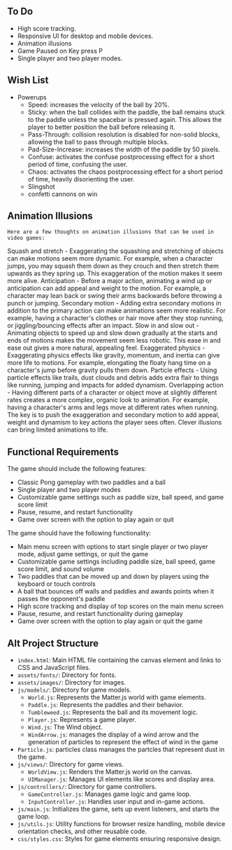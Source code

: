 

## To Do
- High score tracking.
- Responsive UI for desktop and mobile devices.
- Animation illusions
- Game Paused on Key press P 
- Single player and two player modes.

## Wish List
  - Powerups
    - Speed: increases the velocity of the ball by 20%.
    - Sticky: when the ball collides with the paddle, the ball remains stuck to the paddle unless the spacebar is pressed again. This allows the player to better position the ball before releasing it.
    - Pass-Through: collision resolution is disabled for non-solid blocks, allowing the ball to pass through multiple blocks.
    - Pad-Size-Increase: increases the width of the paddle by 50 pixels.
    - Confuse: activates the confuse postprocessing effect for a short period of time, confusing the user.
    - Chaos: activates the chaos postprocessing effect for a short period of time, heavily disorienting the user.
    - Slingshot
    - confetti cannons on win

## Animation Illusions    
    Here are a few thoughts on animation illusions that can be used in video games:

Squash and stretch - Exaggerating the squashing and stretching of objects can make motions seem more dynamic. For example, when a character jumps, you may squash them down as they crouch and then stretch them upwards as they spring up. This exaggeration of the motion makes it seem more alive.
Anticipation - Before a major action, animating a wind up or anticipation can add appeal and weight to the motion. For example, a character may lean back or swing their arms backwards before throwing a punch or jumping.
Secondary motion - Adding extra secondary motions in addition to the primary action can make animations seem more realistic. For example, having a character's clothes or hair move after they stop running, or jiggling/bouncing effects after an impact.
Slow in and slow out - Animating objects to speed up and slow down gradually at the starts and ends of motions makes the movement seem less robotic. This ease in and ease out gives a more natural, appealing feel.
Exaggerated physics - Exaggerating physics effects like gravity, momentum, and inertia can give more life to motions. For example, elongating the floaty hang time on a character's jump before gravity pulls them down.
Particle effects - Using particle effects like trails, dust clouds and debris adds extra flair to things like running, jumping and impacts for added dynamism.
Overlapping action - Having different parts of a character or object move at slightly different rates creates a more complex, organic look to animation. For example, having a character's arms and legs move at different rates when running.
The key is to push the exaggeration and secondary motion to add appeal, weight and dynamism to key actions the player sees often. Clever illusions can bring limited animations to life.

## Functional Requirements

The game should include the following features:

- Classic Pong gameplay with two paddles and a ball
- Single player and two player modes
- Customizable game settings such as paddle size, ball speed, and game score limit
- Pause, resume, and restart functionality
- Game over screen with the option to play again or quit

The game should have the following functionality:

- Main menu screen with options to start single player or two player mode, adjust game settings, or quit the game
- Customizable game settings including paddle size, ball speed, game score limit, and sound volume
- Two paddles that can be moved up and down by players using the keyboard or touch controls
- A ball that bounces off walls and paddles and awards points when it passes the opponent's paddle
- High score tracking and display of top scores on the main menu screen
- Pause, resume, and restart functionality during gameplay
- Game over screen with the option to play again or quit the game

## Alt Project Structure

- `index.html`: Main HTML file containing the canvas element and links to CSS and JavaScript files.
- `assets/fonts/`: Directory for fonts.
- `assets/images/`: Directory for images.
- `js/models/`: Directory for game models.
  - `World.js`: Represents the Matter.js world with game elements.
  - `Paddle.js`: Represents the paddles and their behavior.
  - `Tumbleweed.js`: Represents the ball and its movement logic.
  - `Player.js`: Represents a game player.
  - `Wind.js`: The Wind object.
  - `WindArrow.js`: manages the display of a wind arrow and the generation of particles to represent the effect of wind in the game 
- `Particle.js`: particles class manages the partcles that represent dust in the game.
- `js/views/`: Directory for game views.
  - `WorldView.js`: Renders the Matter.js world on the canvas.
  - `UIManager.js`: Manages UI elements like scores and display area.
- `js/controllers/`: Directory for game controllers.
  - `GameController.js`: Manages game logic and game loop.
  - `InputController.js`: Handles user input and in-game actions.
- `js/main.js`: Initializes the game, sets up event listeners, and starts the game loop.
- `js/utils.js`: Utility functions for browser resize handling, mobile device orientation checks, and other reusable code.
- `css/styles.css`: Styles for game elements ensuring responsive design.

